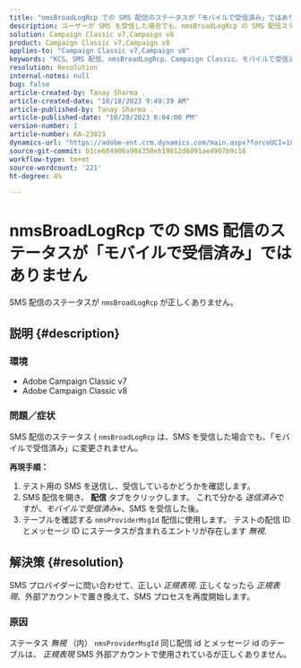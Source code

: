 ```yaml
---
title: "nmsBroadLogRcp での SMS 配信のステータスが「モバイルで受信済み」ではありません"
description: ユーザーが SMS を受信した場合でも、nmsBroadLogRcp の SMS 配信ステータスが「モバイルで受信済み」に変わりません。
solution: Campaign Classic v7,Campaign v8
product: Campaign Classic v7,Campaign v8
applies-to: "Campaign Classic v7,Campaign v8"
keywords: "KCS、SMS 配信、nmsBroadLogRcp、Campaign Classic、モバイルで受信済み"
resolution: Resolution
internal-notes: null
bug: false
article-created-by: Tanay Sharma .
article-created-date: "10/18/2023 9:49:39 AM"
article-published-by: Tanay Sharma .
article-published-date: "10/20/2023 8:04:00 PM"
version-number: 1
article-number: KA-23023
dynamics-url: "https://adobe-ent.crm.dynamics.com/main.aspx?forceUCI=1&pagetype=entityrecord&etn=knowledgearticle&id=6764ffa4-9b6d-ee11-8df0-6045bd0061cb"
source-git-commit: b1ce604906a984350eb19812d6091ae4907b9c18
workflow-type: tm+mt
source-wordcount: '221'
ht-degree: 4%

---
```


# nmsBroadLogRcp での SMS 配信のステータスが「モバイルで受信済み」ではありません


SMS 配信のステータスが `nmsBroadLogRcp` が正しくありません。

## 説明 {#description}


### 環境

- Adobe Campaign Classic v7
- Adobe Campaign Classic v8


### 問題／症状

SMS 配信のステータス ( `nmsBroadLogRcp` は、SMS を受信した場合でも、「モバイルで受信済み」に変更されません。

<b>再現手順：</b>

1. テスト用の SMS を送信し、受信しているかどうかを確認します。
2. SMS 配信を開き、 <b>配信</b> タブをクリックします。 これで分かる *送信済み*&#x200B;ですが、*モバイルで受信済み»*、SMS を受信した後。
3. テーブルを確認する `nmsProviderMsgId` 配信に使用します。 テストの配信 ID とメッセージ ID にステータスが含まれるエントリが存在します *無視*.



## 解決策 {#resolution}


SMS プロバイダーに問い合わせて、正しい *正規表現*. 正しくなったら *正規表現*、外部アカウントで置き換えて、SMS プロセスを再度開始します。

### 原因

ステータス *無視* （内） `nmsProviderMsgId` 同じ配信 id とメッセージ id のテーブルは、 *正規表現* SMS 外部アカウントで使用されているが正しくありません。
